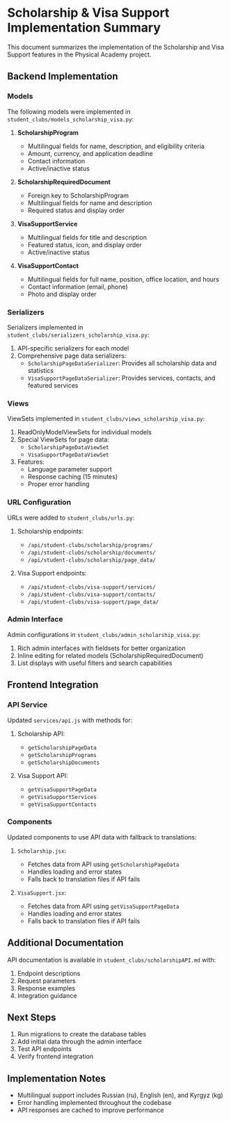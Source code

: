 # Scholarship & Visa Support Implementation Summary

This document summarizes the implementation of the Scholarship and Visa Support features in the Physical Academy project.

## Backend Implementation

### Models

The following models were implemented in `student_clubs/models_scholarship_visa.py`:

1. **ScholarshipProgram**

   - Multilingual fields for name, description, and eligibility criteria
   - Amount, currency, and application deadline
   - Contact information
   - Active/inactive status

2. **ScholarshipRequiredDocument**

   - Foreign key to ScholarshipProgram
   - Multilingual fields for name and description
   - Required status and display order

3. **VisaSupportService**

   - Multilingual fields for title and description
   - Featured status, icon, and display order
   - Active/inactive status

4. **VisaSupportContact**
   - Multilingual fields for full name, position, office location, and hours
   - Contact information (email, phone)
   - Photo and display order

### Serializers

Serializers implemented in `student_clubs/serializers_scholarship_visa.py`:

1. API-specific serializers for each model
2. Comprehensive page data serializers:
   - `ScholarshipPageDataSerializer`: Provides all scholarship data and statistics
   - `VisaSupportPageDataSerializer`: Provides services, contacts, and featured services

### Views

ViewSets implemented in `student_clubs/views_scholarship_visa.py`:

1. ReadOnlyModelViewSets for individual models
2. Special ViewSets for page data:
   - `ScholarshipPageDataViewSet`
   - `VisaSupportPageDataViewSet`
3. Features:
   - Language parameter support
   - Response caching (15 minutes)
   - Proper error handling

### URL Configuration

URLs were added to `student_clubs/urls.py`:

1. Scholarship endpoints:

   - `/api/student-clubs/scholarship/programs/`
   - `/api/student-clubs/scholarship/documents/`
   - `/api/student-clubs/scholarship/page_data/`

2. Visa Support endpoints:
   - `/api/student-clubs/visa-support/services/`
   - `/api/student-clubs/visa-support/contacts/`
   - `/api/student-clubs/visa-support/page_data/`

### Admin Interface

Admin configurations in `student_clubs/admin_scholarship_visa.py`:

1. Rich admin interfaces with fieldsets for better organization
2. Inline editing for related models (ScholarshipRequiredDocument)
3. List displays with useful filters and search capabilities

## Frontend Integration

### API Service

Updated `services/api.js` with methods for:

1. Scholarship API:

   - `getScholarshipPageData`
   - `getScholarshipPrograms`
   - `getScholarshipDocuments`

2. Visa Support API:
   - `getVisaSupportPageData`
   - `getVisaSupportServices`
   - `getVisaSupportContacts`

### Components

Updated components to use API data with fallback to translations:

1. `Scholarship.jsx`:

   - Fetches data from API using `getScholarshipPageData`
   - Handles loading and error states
   - Falls back to translation files if API fails

2. `VisaSupport.jsx`:
   - Fetches data from API using `getVisaSupportPageData`
   - Handles loading and error states
   - Falls back to translation files if API fails

## Additional Documentation

API documentation is available in `student_clubs/scholarshipAPI.md` with:

1. Endpoint descriptions
2. Request parameters
3. Response examples
4. Integration guidance

## Next Steps

1. Run migrations to create the database tables
2. Add initial data through the admin interface
3. Test API endpoints
4. Verify frontend integration

## Implementation Notes

- Multilingual support includes Russian (ru), English (en), and Kyrgyz (kg)
- Error handling implemented throughout the codebase
- API responses are cached to improve performance
